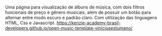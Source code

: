 Uma página para visualização de álbuns de música, com dois filtros funcionais de preço e gênero musicais, além de possuir um botão para alternar entre modo escuro e padrão claro.
Com utilização das linguagens HTML, Css e Javascript.
https://kenzie-academy-brasil-developers.github.io/open-music-template-viniciusestumano/
